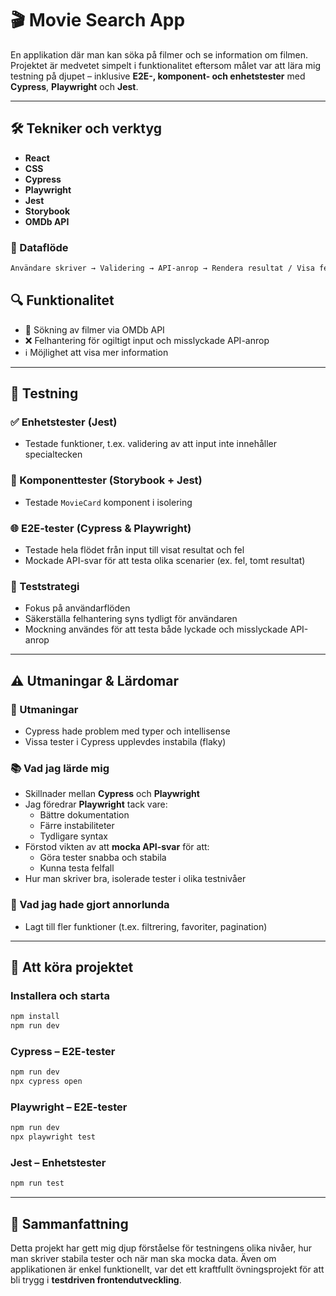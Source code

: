 # 🎬 Movie Search App

En applikation där man kan söka på filmer och se information om filmen. Projektet är medvetet simpelt i funktionalitet eftersom målet var att lära mig testning på djupet – inklusive **E2E-, komponent- och enhetstester** med **Cypress**, **Playwright** och **Jest**.

---

## 🛠️ Tekniker och verktyg

- **React**
- **CSS**
- **Cypress**
- **Playwright**
- **Jest**
- **Storybook**
- **OMDb API**

### 🔄 Dataflöde

```txt
Användare skriver → Validering → API-anrop → Rendera resultat / Visa fel
```

## 🔍 Funktionalitet

- 🔎 Sökning av filmer via OMDb API
- ❌ Felhantering för ogiltigt input och misslyckade API-anrop
- ℹ️ Möjlighet att visa mer information

---

## 🧪 Testning

### ✅ Enhetstester (Jest)

- Testade funktioner, t.ex. validering av att input inte innehåller specialtecken

### 🧱 Komponenttester (Storybook + Jest)

- Testade `MovieCard` komponent i isolering

### 🌐 E2E-tester (Cypress & Playwright)

- Testade hela flödet från input till visat resultat och fel
- Mockade API-svar för att testa olika scenarier (ex. fel, tomt resultat)

### 🧠 Teststrategi

- Fokus på användarflöden
- Säkerställa felhantering syns tydligt för användaren
- Mockning användes för att testa både lyckade och misslyckade API-anrop

---

## ⚠️ Utmaningar & Lärdomar

### 🤯 Utmaningar

- Cypress hade problem med typer och intellisense
- Vissa tester i Cypress upplevdes instabila (flaky)

### 📚 Vad jag lärde mig

- Skillnader mellan **Cypress** och **Playwright**
- Jag föredrar **Playwright** tack vare:
  - Bättre dokumentation
  - Färre instabiliteter
  - Tydligare syntax
- Förstod vikten av att **mocka API-svar** för att:
  - Göra tester snabba och stabila
  - Kunna testa felfall
- Hur man skriver bra, isolerade tester i olika testnivåer

### 🔁 Vad jag hade gjort annorlunda

- Lagt till fler funktioner (t.ex. filtrering, favoriter, pagination)

---

## 🚀 Att köra projektet

### Installera och starta

```bash
npm install
npm run dev
```

### Cypress – E2E-tester

```bash
npm run dev
npx cypress open
```

### Playwright – E2E-tester

```bash
npm run dev
npx playwright test
```

### Jest – Enhetstester

```bash
npm run test
```

---

## 🧠 Sammanfattning

Detta projekt har gett mig djup förståelse för testningens olika nivåer, hur man skriver stabila tester och när man ska mocka data. Även om applikationen är enkel funktionellt, var det ett kraftfullt övningsprojekt för att bli trygg i **testdriven frontendutveckling**.
